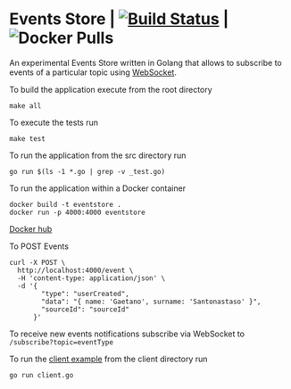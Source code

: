 # Events Store | [![Build Status](https://travis-ci.com/gigapr/EventsStore.svg?branch=master)](https://travis-ci.com/gigapr/EventsStore) | ![Docker Pulls](https://img.shields.io/docker/pulls/threeamigos/eventstore.svg)

An experimental Events Store written in Golang that allows to subscribe to events of a particular topic using [WebSocket](https://en.wikipedia.org/wiki/WebSocket). 

To build the application execute from the root directory

```
make all
```

To execute the tests run 

```
make test
```


To run the application from the src directory run
```
go run $(ls -1 *.go | grep -v _test.go)
```


To run the application within a Docker container 

```
docker build -t eventstore .
docker run -p 4000:4000 eventstore 

```

[Docker hub](https://cloud.docker.com/u/threeamigos/repository/docker/threeamigos/eventstore)

To POST Events 

```
curl -X POST \
  http://localhost:4000/event \
  -H 'content-type: application/json' \
  -d '{
        "type": "userCreated",
        "data": "{ name: 'Gaetano', surname: 'Santonastaso' }",
        "sourceId": "sourceId"
      }'
```

To receive new events notifications subscribe via WebSocket to `/subscribe?topic=eventType`

To run the [client example](./client/client.go) from the client directory run 

```
go run client.go
```
